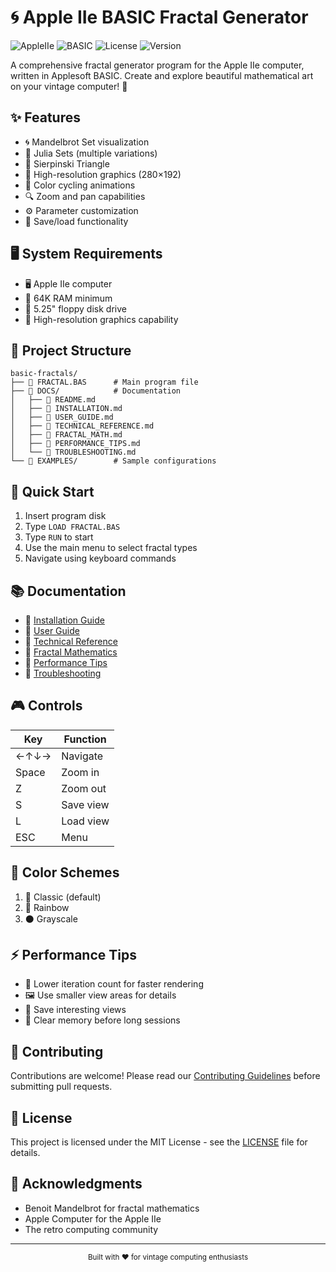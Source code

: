 # 🌀 Apple IIe BASIC Fractal Generator

![AppleIIe](https://img.shields.io/badge/AppleIIe-8-bit-blue)
![BASIC](https://img.shields.io/badge/BASIC-Applesoft-green)
![License](https://img.shields.io/badge/License-MIT-yellow)
![Version](https://img.shields.io/badge/Version-1.0-orange)

A comprehensive fractal generator program for the Apple IIe computer, written in Applesoft BASIC. Create and explore beautiful mathematical art on your vintage computer! 🎨

## ✨ Features

- 🌀 Mandelbrot Set visualization
- 🌈 Julia Sets (multiple variations)
- 🔺 Sierpinski Triangle
- 🎯 High-resolution graphics (280×192)
- 🌈 Color cycling animations
- 🔍 Zoom and pan capabilities
- ⚙️ Parameter customization
- 💾 Save/load functionality

## 🖥️ System Requirements

- 🖥️ Apple IIe computer
- 💾 64K RAM minimum
- 📼 5.25" floppy disk drive
- 🎨 High-resolution graphics capability

## 📁 Project Structure

```
basic-fractals/
├── 📄 FRACTAL.BAS      # Main program file
├── 📁 DOCS/            # Documentation
│   ├── 📄 README.md
│   ├── 📄 INSTALLATION.md
│   ├── 📄 USER_GUIDE.md
│   ├── 📄 TECHNICAL_REFERENCE.md
│   ├── 📄 FRACTAL_MATH.md
│   ├── 📄 PERFORMANCE_TIPS.md
│   └── 📄 TROUBLESHOOTING.md
└── 📁 EXAMPLES/        # Sample configurations
```

## 🚀 Quick Start

1. Insert program disk
2. Type `LOAD FRACTAL.BAS`
3. Type `RUN` to start
4. Use the main menu to select fractal types
5. Navigate using keyboard commands

## 📚 Documentation

- 📖 [Installation Guide](DOCS/INSTALLATION.md)
- 📖 [User Guide](DOCS/USER_GUIDE.md)
- 📖 [Technical Reference](DOCS/TECHNICAL_REFERENCE.md)
- 📖 [Fractal Mathematics](DOCS/FRACTAL_MATH.md)
- 📖 [Performance Tips](DOCS/PERFORMANCE_TIPS.md)
- 📖 [Troubleshooting](DOCS/TROUBLESHOOTING.md)

## 🎮 Controls

| Key | Function |
|-----|----------|
| ←↑↓→ | Navigate |
| Space | Zoom in |
| Z | Zoom out |
| S | Save view |
| L | Load view |
| ESC | Menu |

## 🎨 Color Schemes

1. 🎯 Classic (default)
2. 🌈 Rainbow
3. ⚫ Grayscale

## ⚡ Performance Tips

- 🔄 Lower iteration count for faster rendering
- 🖼️ Use smaller view areas for details
- 💾 Save interesting views
- 🧹 Clear memory before long sessions

## 🤝 Contributing

Contributions are welcome! Please read our [Contributing Guidelines](CONTRIBUTING.md) before submitting pull requests.

## 📜 License

This project is licensed under the MIT License - see the [LICENSE](LICENSE) file for details.

## 🙏 Acknowledgments

- Benoit Mandelbrot for fractal mathematics
- Apple Computer for the Apple IIe
- The retro computing community

---

<div align="center">
  <sub>Built with ❤️ for vintage computing enthusiasts</sub>
</div> 
